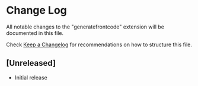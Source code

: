 # Change Log

All notable changes to the "generatefrontcode" extension will be documented in this file.

Check [Keep a Changelog](http://keepachangelog.com/) for recommendations on how to structure this file.

## [Unreleased]

- Initial release